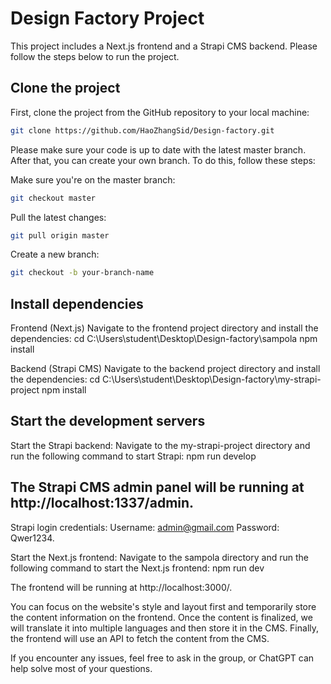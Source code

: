 # Design Factory Project
This project includes a Next.js frontend and a Strapi CMS backend. Please follow the steps below to run the project.

## Clone the project

First, clone the project from the GitHub repository to your local machine:

```bash
git clone https://github.com/HaoZhangSid/Design-factory.git
```

Please make sure your code is up to date with the latest master branch. After that, you can create your own branch. To do this, follow these steps:

Make sure you're on the master branch:

```bash
git checkout master
```
Pull the latest changes:

```bash
git pull origin master
```
Create a new branch:

```bash
git checkout -b your-branch-name

```

## Install dependencies

Frontend (Next.js)
Navigate to the frontend project directory and install the dependencies:
cd C:\Users\student\Desktop\Design-factory\sampola
npm install

Backend (Strapi CMS)
Navigate to the backend project directory and install the dependencies:
cd C:\Users\student\Desktop\Design-factory\my-strapi-project
npm install


## Start the development servers
Start the Strapi backend:
Navigate to the my-strapi-project directory and run the following command to start Strapi:
npm run develop

## The Strapi CMS admin panel will be running at http://localhost:1337/admin.

Strapi login credentials:
Username: admin@gmail.com
Password: Qwer1234.


Start the Next.js frontend:
Navigate to the sampola directory and run the following command to start the Next.js frontend:
npm run dev


The frontend will be running at http://localhost:3000/.


You can focus on the website's style and layout first and temporarily store the content information on the frontend. Once the content is finalized, we will translate it into multiple languages and then store it in the CMS. Finally, the frontend will use an API to fetch the content from the CMS.

If you encounter any issues, feel free to ask in the group, or ChatGPT can help solve most of your questions.